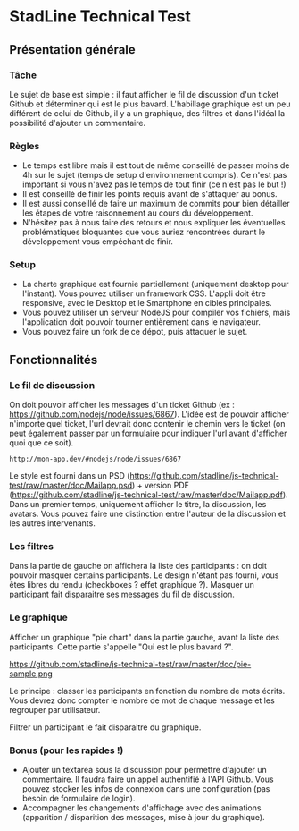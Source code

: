 # StadLine Technical Test

## Présentation générale

### Tâche

Le sujet de base est simple : il faut afficher le fil de discussion d'un ticket Github et déterminer qui est le plus bavard. L'habillage graphique est un peu différent de celui de Github, il y a un graphique, des filtres et dans l'idéal la possibilité d'ajouter un commentaire.

### Règles

* Le temps est libre mais il est tout de même conseillé de passer moins de 4h sur le sujet (temps de setup d'environnement compris). Ce n'est pas important si vous n'avez pas le temps de tout finir (ce n'est pas le but !)
* Il est conseillé de finir les points requis avant de s'attaquer au bonus.
* Il est aussi conseillé de faire un maximum de commits pour bien détailler les étapes de votre raisonnement au cours du développement.
* N'hésitez pas à nous faire des retours et nous expliquer les éventuelles problématiques bloquantes que vous auriez rencontrées durant le développement vous empéchant de finir.

### Setup

* La charte graphique est fournie partiellement (uniquement desktop pour l'instant). Vous pouvez utiliser un framework CSS. L'appli doit être responsive, avec le Desktop et le Smartphone en cibles principales.
* Vous pouvez utiliser un serveur NodeJS pour compiler vos fichiers, mais l'application doit pouvoir tourner entièrement dans le navigateur.
* Vous pouvez faire un fork de ce dépot, puis attaquer le sujet.

## Fonctionnalités

### Le fil de discussion

On doit pouvoir afficher les messages d'un ticket Github (ex : https://github.com/nodejs/node/issues/6867). L'idée est de pouvoir afficher n'importe quel ticket, l'url devrait donc contenir le chemin vers le ticket (on peut également passer par un formulaire pour indiquer l'url avant d'afficher quoi que ce soit).

```
http://mon-app.dev/#nodejs/node/issues/6867
```

Le style est fourni dans un PSD (https://github.com/stadline/js-technical-test/raw/master/doc/Mailapp.psd) + version PDF (https://github.com/stadline/js-technical-test/raw/master/doc/Mailapp.pdf).
Dans un premier temps, uniquement afficher le titre, la discussion, les avatars. Vous pouvez faire une distinction entre l'auteur de la discussion et les autres intervenants.

### Les filtres

Dans la partie de gauche on affichera la liste des participants : on doit pouvoir masquer certains participants. Le design n'étant pas fourni, vous êtes libres du rendu (checkboxes ? effet graphique ?). Masquer un participant fait disparaitre ses messages du fil de discussion.

### Le graphique

Afficher un graphique "pie chart" dans la partie gauche, avant la liste des participants. Cette partie s'appelle "Qui est le plus bavard ?".

https://github.com/stadline/js-technical-test/raw/master/doc/pie-sample.png

Le principe : classer les participants en fonction du nombre de mots écrits. Vous devrez donc compter le nombre de mot de chaque message et les regrouper par utilisateur.

Filtrer un participant le fait disparaitre du graphique.

### Bonus (pour les rapides !)

 * Ajouter un textarea sous la discussion pour permettre d'ajouter un commentaire. Il faudra faire un appel authentifié à l'API Github. Vous pouvez stocker les infos de connexion dans une configuration (pas besoin de formulaire de login).
 * Accompagner les changements d'affichage avec des animations (apparition / disparition des messages, mise à jour du graphique).
